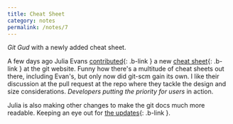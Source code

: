 ```yaml
---
title: Cheat Sheet
category: notes
permalink: /notes/7
---
```


_Git Gud_ with a newly added cheat sheet.

A few days ago Julia Evans [contributed](https://github.com/git/git-scm.com/pull/2049/){: .b-link }
a new [cheat sheet](https://git-scm.com/cheat-sheet){: .b-link } at the git website. Funny how there's a multitude of cheat
sheets out there, including Evan's, but only now did git-scm gain
its own. I like their discussion at the pull request at the repo where
they tackle the design and size considerations. _Developers putting 
the priority for users_ in action.

Julia is also making other changes to make the git docs much more 
readable. Keeping an eye out for [the updates](https://social.jvns.ca/@b0rk/115211009849526802){: .b-link }.
